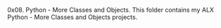 0x08. Python - More Classes and Objects.
This folder contains my ALX Python - More Classes and Objects projects.
